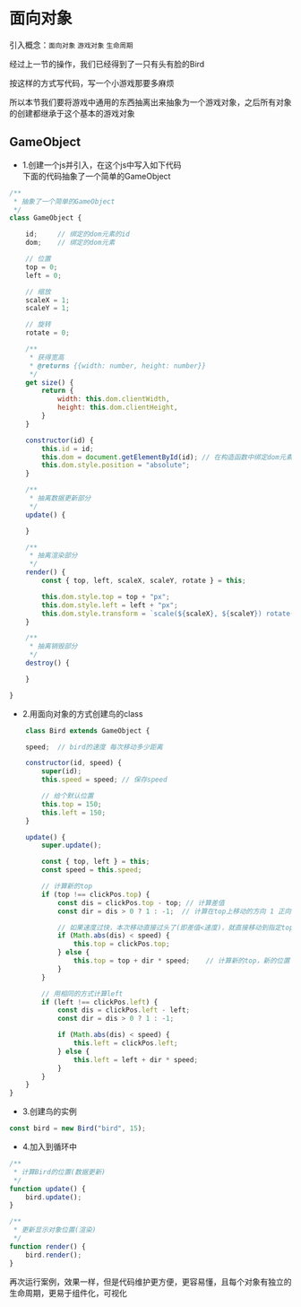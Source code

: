 # 面向对象

引入概念：`面向对象` `游戏对象` `生命周期`

经过上一节的操作，我们已经得到了一只有头有脸的Bird

按这样的方式写代码，写一个小游戏那要多麻烦

所以本节我们要将游戏中通用的东西抽离出来抽象为一个游戏对象，之后所有对象的创建都继承于这个基本的游戏对象

## GameObject

- 1.创建一个js并引入，在这个js中写入如下代码  
  下面的代码抽象了一个简单的GameObject

```javascript
/**
 * 抽象了一个简单的GameObject
 */
class GameObject {

	id;     // 绑定的dom元素的id
	dom;    // 绑定的dom元素

	// 位置
	top = 0;
	left = 0;

	// 缩放
	scaleX = 1;
	scaleY = 1;

	// 旋转
	rotate = 0;

	/**
	 * 获得宽高
	 * @returns {{width: number, height: number}}
	 */
	get size() {
		return {
			width: this.dom.clientWidth,
			height: this.dom.clientHeight,
		}
	}

	constructor(id) {
		this.id = id;
		this.dom = document.getElementById(id); // 在构造函数中绑定dom元素
		this.dom.style.position = "absolute";
	}

	/**
	 * 抽离数据更新部分
	 */
	update() {

	}

	/**
	 * 抽离渲染部分
	 */
	render() {
		const { top, left, scaleX, scaleY, rotate } = this;

		this.dom.style.top = top + "px";
		this.dom.style.left = left + "px";
		this.dom.style.transform = `scale(${scaleX}, ${scaleY}) rotate(${rotate}deg)`;
	}

	/**
	 * 抽离销毁部分
	 */
	destroy() {

	}

}
```

- 2.用面向对象的方式创建鸟的class

```javascript
    class Bird extends GameObject {

	speed;  // bird的速度 每次移动多少距离

	constructor(id, speed) {
		super(id);
		this.speed = speed; // 保存speed

		// 给个默认位置
		this.top = 150;
		this.left = 150;
	}

	update() {
		super.update();

		const { top, left } = this;
		const speed = this.speed;

		// 计算新的top
		if (top !== clickPos.top) {
			const dis = clickPos.top - top; // 计算差值
			const dir = dis > 0 ? 1 : -1;  // 计算在top上移动的方向 1 正向移动 或 -1 反向移动;

			// 如果速度过快，本次移动直接过头了(即差值<速度)，就直接移动到指定top
			if (Math.abs(dis) < speed) {
				this.top = clickPos.top;
			} else {
				this.top = top + dir * speed;    // 计算新的top，新的位置 = 之前的位置 + 方向 * 速度
			}
		}

		// 用相同的方式计算left
		if (left !== clickPos.left) {
			const dis = clickPos.left - left;
			const dir = dis > 0 ? 1 : -1;

			if (Math.abs(dis) < speed) {
				this.left = clickPos.left;
			} else {
				this.left = left + dir * speed;
			}
		}
	}
}

```

- 3.创建鸟的实例

```javascript
const bird = new Bird("bird", 15);
```

- 4.加入到循环中

```javascript
/**
 * 计算Bird的位置(数据更新)
 */
function update() {
	bird.update();
}

/**
 * 更新显示对象位置(渲染)
 */
function render() {
	bird.render();
}
```

再次运行案例，效果一样，但是代码维护更方便，更容易懂，且每个对象有独立的生命周期，更易于组件化，可视化
